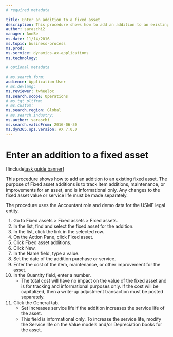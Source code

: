 ```yaml
--- 
# required metadata 
 
title: Enter an addition to a fixed asset
description: This procedure shows how to add an addition to an existing fixed asset. 
author: saraschi2
manager: AnnBe 
ms.date: 11/14/2016
ms.topic: business-process 
ms.prod:  
ms.service: dynamics-ax-applications 
ms.technology:  
 
# optional metadata 
 
# ms.search.form:   
audience: Application User 
# ms.devlang:  
ms.reviewer: twheeloc
ms.search.scope: Operations 
# ms.tgt_pltfrm:  
# ms.custom:  
ms.search.region: Global
# ms.search.industry: 
ms.author: saraschi
ms.search.validFrom: 2016-06-30 
ms.dyn365.ops.version: AX 7.0.0 
---
```

# Enter an addition to a fixed asset

[!include[task guide banner](../../includes/task-guide-banner.md)]

This procedure shows how to add an addition to an existing fixed asset. The purpose of Fixed asset additions is to track item additions, maintenance, or improvements for an asset, and is informational only. Any changes to the fixed asset value or service life must be made separately.   



The procedure uses the Accountant role and demo data for the USMF legal entity.

1. Go to Fixed assets > Fixed assets > Fixed assets.
2. In the list, find and select the fixed asset for the addition.
3. In the list, click the link in the selected row.
4. On the Action Pane, click Fixed asset.
5. Click Fixed asset additions.
6. Click New.
7. In the Name field, type a value.
8. Set the date of the addition purchase or service.
9. Enter the cost of the item, maintenance, or other improvement for the asset.
10. In the Quantity field, enter a number.
    * The total cost will have no impact on the value of the fixed asset and is for tracking and informational purposes only. If the cost will be capitalized, then a write-up adjustment transaction must be posted separately.  
11. Click the General tab.
    * Set Increases service life if the addition increases the service life of the asset.  
    * This field is informational only. To increase the service life, modify the Service life on the Value models and/or Depreciation books for the asset.  

